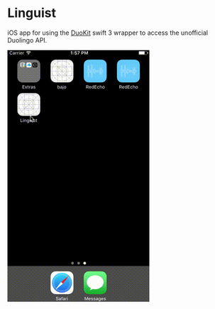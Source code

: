 # Linguist
iOS app for using the [DuoKit](https://github.com/stevewight/DuoKit) swift 3 wrapper to access the unofficial Duolingo API.

![](https://github.com/stevewight/Linguist/blob/master/images/Linguist.gif)
